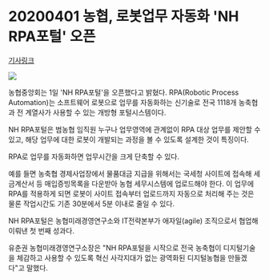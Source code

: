 # 20200401 농협, 로봇업무 자동화 'NH RPA포털' 오픈

[기사링크](<https://news.naver.com/main/read.nhn?mode=LS2D&mid=shm&sid1=101&sid2=259&oid=009&aid=0004548712>)



![](https://imgnews.pstatic.net/image/009/2020/04/01/0004548712_001_20200401151603273.jpg?type=w647)



  농협중앙회는 1일 'NH RPA포털'을 오픈했다고 밝혔다. RPA(Robotic Process Automation)는 소프트웨어 로봇으로 업무를 자동화하는 신기술로 전국 1118개 농축협과 전 계열사가 사용할 수 있는 개방형 포털시스템이다.



NH RPA포털은 범농협 임직원 누구나 업무영역에 관계없이 RPA 대상 업무를 제안할 수 있고, 해당 업무에 대한 로봇이 개발되는 과정을 볼 수 있도록 설계한 것이 특징이다.



RPA로 업무를 자동화하면 업무시간을 크게 단축할 수 있다.



예를 들면 농축협 경제사업장에서 물품대금 지급을 위해서는 국세청 사이트에 접속해 세금계산서 등 매입증빙목록을 다운받아 농협 세무시스템에 업로드해야 한다. 이 업무에 RPA를 적용하게 되면 로봇이 사이트 접속부터 업로드까지 자동으로 처리해 주는 것은 물론 작업시간도 기존 30분에서 5분 이내로 줄일 수 있다.



NH RPA포털은 농협미래경영연구소와 IT전략본부가 애자일(agile) 조직으로서 협업해 이뤄낸 첫 번째 성과다.



유춘권 농협미래경영연구소장은 "NH RPA포털을 시작으로 전국 농축협이 디지털기술을 체감하고 사용할 수 있도록 혁신 사각지대가 없는 광역화된 디지털농협을 만들겠다"고 말했다.  